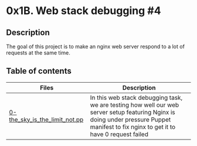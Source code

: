 # 0x1B. Web stack debugging #4

## Description
The goal of this project is to make an nginx web server respond to a lot of requests at the same time.

## Table of contents
Files | Description
----- | -----------
[0-the_sky_is_the_limit_not.pp](./0-the_sky_is_the_limit_not.pp) | In this web stack debugging task, we are testing how well our web server setup featuring Nginx is doing under pressure Puppet manifest to fix nginx to get it to have 0 request failed